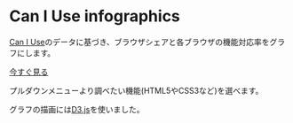 # Can I Use infographics
[Can I Use](https://caniuse.com/)のデータに基づき、ブラウザシェアと各ブラウザの機能対応率をグラフにします。

[今すぐ見る](https://kurachiweb.github.io/caniuse-infographics/)

プルダウンメニューより調べたい機能(HTML5やCSS3など)を選べます。

グラフの描画には[D3.js](https://d3js.org/)を使いました。
